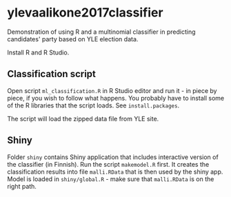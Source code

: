 # ylevaalikone2017classifier
Demonstration of using R and a multinomial classifier in predicting candidates' party based on YLE election data.

Install R and R Studio. 

## Classification script
Open script `ml_classification.R` in R Studio editor and run it - in piece by piece, if you wish to follow what happens. 
You probably have to install some of the R libraries that the script loads. See `install.packages`.

The script will load the zipped data file from YLE site. 

## Shiny

Folder `shiny` contains Shiny application that includes interactive version of the classifier (in Finnish). Run the script `makemodel.R` first. It creates the classification results into file `malli.RData` that is then used by the shiny app. Model is loaded in `shiny/global.R` - make sure that `malli.RData` is on the right path.

